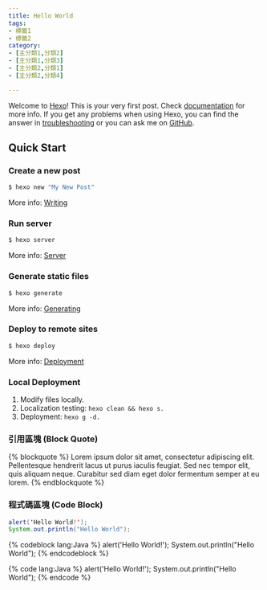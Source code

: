 ```yaml
---
title: Hello World
tags:
- 標籤1
- 標籤2
category:
- [主分類1,分類2]
- [主分類1,分類3]
- [主分類2,分類1]
- [主分類2,分類4]

---
```

Welcome to [Hexo](https://hexo.io/)! This is your very first post. Check [documentation](https://hexo.io/docs/) for more info. If you get any problems when using Hexo, you can find the answer in [troubleshooting](https://hexo.io/docs/troubleshooting.html) or you can ask me on [GitHub](https://github.com/hexojs/hexo/issues).

## Quick Start

### Create a new post

``` bash
$ hexo new "My New Post"
```

More info: [Writing](https://hexo.io/docs/writing.html)

### Run server

``` bash
$ hexo server
```

More info: [Server](https://hexo.io/docs/server.html)

### Generate static files

``` bash
$ hexo generate
```

More info: [Generating](https://hexo.io/docs/generating.html)

### Deploy to remote sites

``` bash
$ hexo deploy
```

More info: [Deployment](https://hexo.io/docs/one-command-deployment.html)

### Local Deployment

1. Modify files locally.
2. Localization testing: ```hexo clean && hexo s.```
3. Deployment: ```hexo g -d.```

### 引用區塊 (Block Quote)

{% blockquote %}
Lorem ipsum dolor sit amet, consectetur adipiscing elit. Pellentesque hendrerit lacus ut purus iaculis feugiat. Sed nec tempor elit, quis aliquam neque. Curabitur sed diam eget dolor fermentum semper at eu lorem.
{% endblockquote %}

### 程式碼區塊 (Code Block)
``` Java
alert('Hello World!');
System.out.println("Hello World");
```

{% codeblock lang:Java %}
alert('Hello World!');
System.out.println("Hello World");
{% endcodeblock %}

{% code lang:Java %}
alert('Hello World!');
System.out.println("Hello World");
{% endcode %}


